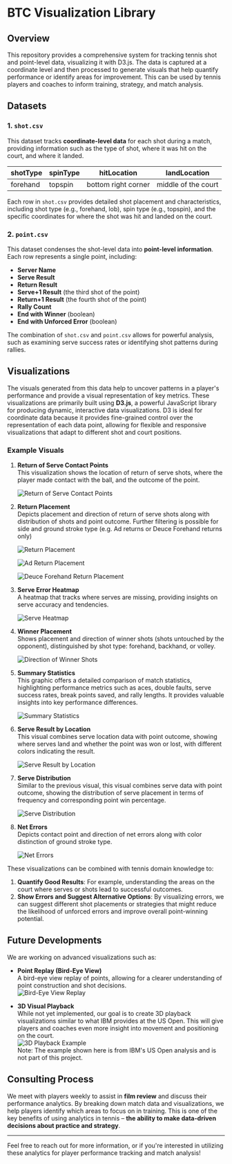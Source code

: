 # BTC Visualization Library

## Overview

This repository provides a comprehensive system for tracking tennis shot and point-level data, visualizing it with D3.js. The data is captured at a coordinate level and then processed to generate visuals that help quantify performance or identify areas for improvement. This can be used by tennis players and coaches to inform training, strategy, and match analysis.

## Datasets

### 1. `shot.csv`

This dataset tracks **coordinate-level data** for each shot during a match, providing information such as the type of shot, where it was hit on the court, and where it landed.

| shotType | spinType | hitLocation         | landLocation        |
| -------- | -------- | ------------------- | ------------------- |
| forehand | topspin  | bottom right corner | middle of the court |

Each row in `shot.csv` provides detailed shot placement and characteristics, including shot type (e.g., forehand, lob), spin type (e.g., topspin), and the specific coordinates for where the shot was hit and landed on the court.

### 2. `point.csv`

This dataset condenses the shot-level data into **point-level information**. Each row represents a single point, including:

- **Server Name**
- **Serve Result**
- **Return Result**
- **Serve+1 Result** (the third shot of the point)
- **Return+1 Result** (the fourth shot of the point)
- **Rally Count**
- **End with Winner** (boolean)
- **End with Unforced Error** (boolean)

The combination of `shot.csv` and `point.csv` allows for powerful analysis, such as examining serve success rates or identifying shot patterns during rallies.

## Visualizations

The visuals generated from this data help to uncover patterns in a player's performance and provide a visual representation of key metrics. These visualizations are primarily built using **D3.js**, a powerful JavaScript library for producing dynamic, interactive data visualizations. D3 is ideal for coordinate data because it provides fine-grained control over the representation of each data point, allowing for flexible and responsive visualizations that adapt to different shot and court positions.

### Example Visuals

1. **Return of Serve Contact Points**  
   This visualization shows the location of return of serve shots, where the player made contact with the ball, and the outcome of the point.

   ![Return of Serve Contact Points](images/ret-cont-demo.png)

2. **Return Placement**  
   Depicts placement and direction of return of serve shots along with distribution of shots and point outcome. Further filtering is possible for side and ground stroke type (e.g. Ad returns or Deuce Forehand returns only)

   ![Return Placement](images/ret-place-demo-1.png)

   ![Ad Return Placement](images/ret-place-demo-2.png)

   ![Deuce Forehand Return Placement](images/ret-place-demo-3.png)

3. **Serve Error Heatmap**  
   A heatmap that tracks where serves are missing, providing insights on serve accuracy and tendencies.

   ![Serve Heatmap](images/serve-error-demo.png)

4. **Winner Placement**  
   Shows placement and direction of winner shots (shots untouched by the opponent), distinguished by shot type: forehand, backhand, or volley.

   ![Direction of Winner Shots](images/winners-demo.png)

5. **Summary Statistics**  
   This graphic offers a detailed comparison of match statistics, highlighting performance metrics such as aces, double faults, serve success rates, break points saved, and rally lengths. It provides valuable insights into key performance differences.

   ![Summary Statistics](images/summary-stats.png)

6. **Serve Result by Location**  
   This visual combines serve location data with point outcome, showing where serves land and whether the point was won or lost, with different colors indicating the result.

   ![Serve Result by Location](images/serve-place-demo.png)

7. **Serve Distribution**  
   Similar to the previous visual, this visual combines serve data with point outcome, showing the distribution of serve placement in terms of frequency and corresponding point win percentage.

   ![Serve Distribution](images/serve-dist-demo.png)

8. **Net Errors**  
   Depicts contact point and direction of net errors along with color distinction of ground stroke type.

   ![Net Errors](images/net-errors-demo.png)

These visualizations can be combined with tennis domain knowledge to:

1. **Quantify Good Results**: For example, understanding the areas on the court where serves or shots lead to successful outcomes.
2. **Show Errors and Suggest Alternative Options**: By visualizing errors, we can suggest different shot placements or strategies that might reduce the likelihood of unforced errors and improve overall point-winning potential.

## Future Developments

We are working on advanced visualizations such as:

- **Point Replay (Bird-Eye View)**  
   A bird-eye view replay of points, allowing for a clearer understanding of point construction and shot decisions.  
   ![Bird-Eye View Replay](images/rally_demo_AO.gif)

- **3D Visual Playback**  
   While not yet implemented, our goal is to create 3D playback visualizations similar to what IBM provides at the US Open. This will give players and coaches even more insight into movement and positioning on the court.  
   ![3D Playback Example](images/3D-playback.gif)  
   Note: The example shown here is from IBM's US Open analysis and is not part of this project.

## Consulting Process

We meet with players weekly to assist in **film review** and discuss their performance analytics. By breaking down match data and visualizations, we help players identify which areas to focus on in training. This is one of the key benefits of using analytics in tennis – **the ability to make data-driven decisions about practice and strategy**.

---

Feel free to reach out for more information, or if you're interested in utilizing these analytics for player performance tracking and match analysis!
